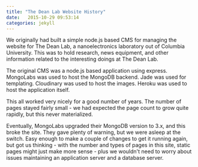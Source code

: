 ```yaml
---
title: "The Dean Lab Website History"
date:   2015-10-29 09:53:14
categories: jekyll
---
```


We originally had built a simple node.js based CMS for managing the website for The Dean Lab, a nanoelectronics laboratory out of Columbia University.  This was to hold research, news equipment, and other information related to the interesting doings at The Dean Lab. 

The original CMS was a node.js based application using express.  MongoLabs was used to host the MongoDB backend.  Jade was used for templating.  Cloudinary was used to host the images.  Heroku was used to host the application itself.

This all worked very nicely for a good number of years.  The number of pages stayed fairly small - we had expected the page count to grow quite rapidly, but this never materialized. 

Eventually, MongoLabs upgraded their MongoDB version to 3.x, and this broke the site.  They gave plenty of warning, but we were asleep at the switch.  Easy enough to make a couple of changes to get it running again, but got us thinking - with the number and types of pages in this site, static pages might just make more sense - plus we wouldn't need to worry about issues maintaining an application server and a database server.


[DeanLab]: http://deanlab.github.io
